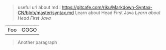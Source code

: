 >useful url about md : https://gitcafe.com/riku/Markdown-Syntax-CN/blob/master/syntax.md
>Learn about Head First Java
>*Learn about Head First Java*

<table>
	<tr>
		<td>Foo</td><td>GOGO</td>
	</tr>
</table>

>Another paragraph
